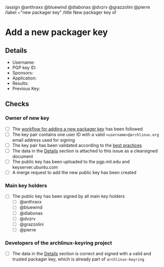 <!--
This template is used when a new packager PGP public key needs to be added to
the distribution's keyring.
It is either used by the sponsor of a new packager or by an existing packager
when adding a new key for themself.

NOTE: All comment sections with a MODIFY note need to be edited. All checkboxes
in the "Checks" section labeled as "Owner of new key" need to be checked by the
owner of the new key or by a sponsor of a new packager.
-->
/assign @anthraxx @bluewind @diabonas @dvzrv @grazzolini @pierre
/label ~"new packager key"
/title New packager key of <!-- MODIFY: Add new packager key holder's username -->
<!--
Please do not remove the above quick actions, which automatically label the
issue and assign relevant users.
-->

# Add a new packager key

## Details

- Username: <!-- MODIFY: Add the @-prefixed username -->
- PGP key ID: <!-- MODIFY: Add the output of `gpg --keyid-format long --list-key <MY UID> | sed -n '2p' | tr -d ' '` here -->
- Sponsors: <!-- MODIFY: Add the @-prefixed usernames of the sponsors -->
- Application: <!-- MODIFY: Add link to application, if this is the key of a new packager, else remove -->
- Results: <!-- MODIFY: Add link to results of application, if this is the key of a new packager, else remove -->
- Previous Key: <!--
  MODIFY: Add the output of `gpg --keyid-format long --list-key <MY PREVIOUS ID> | sed -n '2p' | tr -d ' '` here
  if another packager key exists already, else remove
  -->

<!--
MODIFY: Attach the above information of the details section as a clearsigned
document (see https://www.gnupg.org/gph/en/manual/x135.html) to this ticket.
If a previous (valid and trusted) packager key of the user exists, it needs to
be used for clearsigning the document.
If the key of a new packager is added, one of their sponsors needs to clearsign
the details section.

* Select the above text, copy/paste it into a file (e.g. `details.txt`).
* Make sure to sign with the root certificate of the packager key (not any of
  the subkeys!):
  `gpg --armor --default-key <fingerprint_of_root>! --clearsign details.txt`
* Upload `details.txt` as attachment to this ticket.
-->

## Checks

### Owner of new key

- [ ] The [workflow for adding a new packager
  key](https://gitlab.archlinux.org/archlinux/archlinux-keyring/-/wikis/workflows/add-a-new-packager-key)
  has been followed
- [ ] The key pair contains one user ID with a valid `<username>@archlinux.org` email address
  used for signing
- [ ] The key pair has been validated according to the [best
  practices](https://gitlab.archlinux.org/archlinux/archlinux-keyring/-/wikis/best-practices#validating-a-key-pair)
- [ ] The data in the [Details](#details) section is attached to this issue as
  a clearsigned document
- [ ] The public key has been uploaded to the pgp.mit.edu and keyserver.ubuntu.com
- [ ] A merge request to add the new public key has been created

### Main key holders

- [ ] The public key has been signed by all main key holders
  - [ ] @anthraxx
  - [ ] @bluewind
  - [ ] @diabonas
  - [ ] @dvzrv
  - [ ] @grazzolini
  - [ ] @pierre

### Developers of the archlinux-keyring project
- [ ] The data in the [Details](#details) section is correct and signed with a
  valid and trusted packager key, which is already part of `archlinux-keyring`
